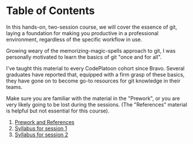 # Table of Contents

In this hands-on, two-session course, we will cover the essence of git, laying a foundation for making you productive in a professional environment, regardless of the specific workflow in use.

Growing weary of the memorizing-magic-spells approach to git, I was personally motivated to learn the basics of git "once and for all".

I've taught this material to every CodePlatoon cohort since Bravo. Several graduates have reported that, equipped with a firm grasp of these basics, they have gone on to become go-to resources for git knowledge in their teams.

Make sure you are familiar with the material in the "Prework", or you are very likely going to be lost during the sessions.  (The "References" material is helpful but not essential for this course).

1. [Prework and References](prework-and-references)
1. [Syllabus for session 1](syllabus-session-1)
1. [Syllabus for session 2](syllabus-session-2)

